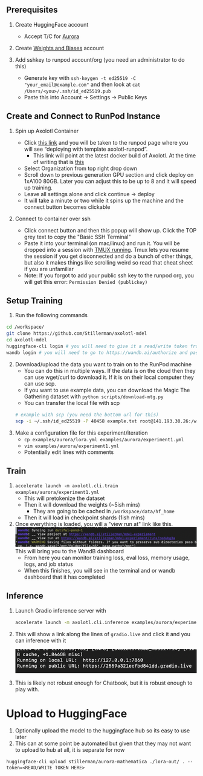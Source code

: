 ## Prerequisites
1. Create HuggingFace account
    - Accept T/C for [Aurora](https://huggingface.co/aurora-m/aurora-m-v0.1)

2. Create [Weights and Biases](https://wandb.ai/) account

3. Add sshkey to runpod account/org (you need an administrator to do this)
    - Generate key with `ssh-keygen -t ed25519 -C "your_email@example.com"` and then look at `cat /Users/<you>/.ssh/id_ed25519.pub`
    - Paste this into Account -> Settings -> Public Keys

## Create and Connect to RunPod Instance
1. Spin up Axolotl Container
    -  Click [this link](https://runpod.io/gsc?template=v2ickqhz9s&ref=6i7fkpdz) and you will be taken to the runpod page where you will see “deploying with template axolotl-runpod”.
        - This link will point at the latest docker build of Axolotl. At the time of writing that is [this](https://hub.docker.com/layers/winglian/axolotl-cloud/main-py3.10-cu118-2.1.2/images/sha256-3a410a44e749b7a00e3c4033d33189b0b27280ae38d53c950bfe8e85cd6368d6?context=explore)
    - Select Organization from top right drop down
    - Scroll down to previous generation GPU section and click deploy on 1xA100 80GB. Later you can adjust this to be up to 8 and it will speed up training.
    - Leave all settings alone and click continue -> deploy
    - It will take a minute or two while it spins up the machine and the connect button becomes clickable

2. Connect to container over ssh
    - Click connect button and then this popup will show up. Click the TOP grey text to copy the "Basic SSH Terminal"
    -  Paste it into your terminal (on mac/linux) and run it. You will be dropped into a session with [TMUX running](https://www.redhat.com/sysadmin/introduction-tmux-linux). Tmux lets you resume the session if you get disconnected and do a bunch of other things, but also it makes things like scrolling weird so read that cheat sheet if you are unfamiliar
    - Note: If you forgot to add your public ssh key to the runpod org, you will get this error: `Permission Denied (publickey)`

## Setup Training
1. Run the following commands
```bash
cd /workspace/
git clone https://github.com/Stillerman/axolotl-mdel
cd axolotl-mdel
huggingface-cli login # you will need to give it a read/write token from hf.co/settings/tokens
wandb login # you will need to go to https://wandb.ai/authorize and paste the output into the terminal
```

2. Download/upload the data you want to train on to the RunPod machine
    - You can do this in multiple ways. If the data is on the cloud then they can use wget/curl to download it. If it is on their local computer they can use scp.
    - If you want to use example data, you can download the Magic The Gathering dataset with `python scripts/download-mtg.py` 
    - You can transfer the local file with scp
    ```bash
    # example with scp (you need the bottom url for this)
    scp -i ~/.ssh/id_ed25519 -P 40458 example.txt root@141.193.30.26:/workspace/axolotl-mdel
    ```
3. Make a configuration file for this experiment/iteration
    - `cp examples/aurora/lora.yml examples/aurora/experiment1.yml`
    - `vim examples/aurora/experiment1.yml`
    - Potentially edit lines with comments

## Train
1. `accelerate launch -m axolotl.cli.train examples/aurora/experiment1.yml`
    - This will pretokenize the dataset
    - Then it will download the weights (~5ish mins)
        - They are going to be cached in `/workspace/data/hf_home`
    - Then it will load in checkpoint shards (1ish mins)
2. Once everything is loaded, you will a "view run at" link like this. 
![axolotl](image/wandb.png)
This will bring you to the WandB dashboard
    - From here you can monitor training loss, eval loss, memory usage, logs, and job status
    - When this finishes, you will see in the terminal and or wandb dashboard that it has completed

## Inference
1. Launch Gradio inference server with
    
    ```bash
    accelerate launch -m axolotl.cli.inference examples/aurora/experiment1.yml --lora_model_dir="./lora-out" --gradio
    ```
    
2. This will show a link along the lines of `gradio.live` and click it and you can inference with it

    
    ![Screenshot 2024-01-25 at 4.19.16 PM.png](./image/gradio.png)
    
3. This is likely not robust enough for Chatbook, but it is robust enough to play with.

# Upload to HuggingFace

1. Optionally upload the model to the huggingface hub so its easy to use later
2. This can at some point be automated but given that they may not want to upload to hub at all, it is separate for now
```
huggingface-cli upload stillerman/aurora-mathematica ./lora-out/ . --token=<READ/WRITE TOKEN HERE>
```